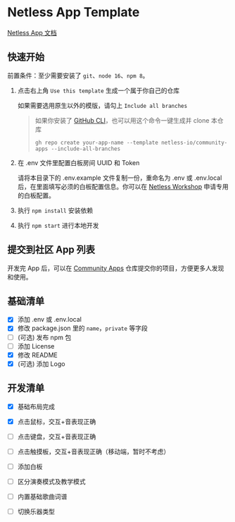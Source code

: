 # Netless App Template

[Netless App 文档](https://github.com/netless-io/window-manager/blob/master/docs/develop-app.md)

## 快速开始

前置条件：至少需要安装了 `git`、`node 16`、`npm 8`。

1.  点击右上角 `Use this template` 生成一个属于你自己的仓库

    如果需要选用原生以外的模版，请勾上 `Include all branches`

    > 如果你安装了 [GitHub CLI](https://cli.github.com)，也可以用这个命令一键生成并 clone 本仓库
    >
    >     gh repo create your-app-name --template netless-io/community-apps --include-all-branches

2.  在 .env 文件里配置白板房间 UUID 和 Token

    请将本目录下的 .env.example 文件复制一份，重命名为 .env 或 .env.local 后，在里面填写必须的白板配置信息。你可以在 [Netless Workshop](https://workshop.netless.link) 申请专用的白板配置。

3.  执行 `npm install` 安装依赖

4.  执行 `npm start` 进行本地开发

## 提交到社区 App 列表

开发完 App 后，可以在 [Community Apps](https://github.com/netless-io/community-apps) 仓库提交你的项目，方便更多人发现和使用。

## 基础清单

- [x] 添加 .env 或 .env.local
- [x] 修改 package.json 里的 `name`，`private` 等字段
- [ ] (可选) 发布 npm 包
- [ ] 添加 License
- [x] 修改 README
- [x] (可选) 添加 Logo

## 开发清单

- [x] 基础布局完成
- [x] 点击鼠标，交互+音表现正确
- [ ] 点击键盘，交互+音表现正确
- [ ] 点击触摸板，交互+音表现正确（移动端，暂时不考虑）
- [ ] 添加白板
- [ ] 区分演奏模式及教学模式
- [ ] 内置基础歌曲词谱
- [ ] 切换乐器类型



